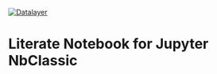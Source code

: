 [![Datalayer](https://assets.datalayer.design/datalayer-25.svg)](https://datalayer.io)

# Literate Notebook for Jupyter NbClassic
